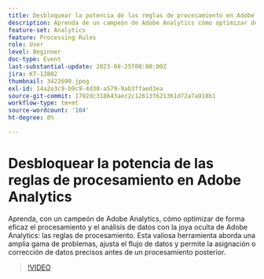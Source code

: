 ```yaml
---
title: Desbloquear la potencia de las reglas de procesamiento en Adobe Analytics
description: Aprenda de un campeón de Adobe Analytics cómo optimizar de forma eficaz el procesamiento y el análisis de datos con las reglas de procesamiento de las joyas ocultas de Adobe Analytics. Esta valiosa herramienta aborda una amplia gama de problemas, ajusta el flujo de datos y permite la asignación o corrección de datos precisos antes de un procesamiento posterior.
feature-set: Analytics
feature: Processing Rules
role: User
level: Beginner
doc-type: Event
last-substantial-update: 2023-08-25T00:00:00Z
jira: KT-13802
thumbnail: 3422690.jpeg
exl-id: 14a2e3c9-b9c9-4d30-a579-9ab3ffaed3ea
source-git-commit: 1792dc318643aec2c12613f621361d72a7a918b1
workflow-type: tm+mt
source-wordcount: '104'
ht-degree: 0%

---
```


# Desbloquear la potencia de las reglas de procesamiento en Adobe Analytics

Aprenda, con un campeón de Adobe Analytics, cómo optimizar de forma eficaz el procesamiento y el análisis de datos con la joya oculta de Adobe Analytics: las reglas de procesamiento. Esta valiosa herramienta aborda una amplia gama de problemas, ajusta el flujo de datos y permite la asignación o corrección de datos precisos antes de un procesamiento posterior.

>[!VIDEO](https://video.tv.adobe.com/v/3422690/?learn=on)
